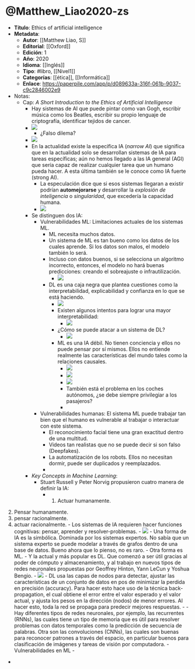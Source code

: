 # @Matthew_Liao2020-zs

- **Título**: Ethics of artificial intelligence
- **Metadata**:
	- **Autor**: [[Matthew Liao, S]]
	- **Editorial**: [[Oxford]]
	- **Edición**: 1
	- **Año**: 2020
	- **Idioma**: [[Inglés]]
	- **Tipo**: #libro, [[Nivel1]]
	- **Categorías**: [[ética]], [[Informática]]
	- **Enlace**: https://paperpile.com/app/p/d089633a-316f-061b-9037-c9c2846002e9
- Notas:
	- Cap: _A Short Introduction to the Ethics of Artificial Intelligence_
		- Hay sistemas de AI que puede pintar como van Gogh, escribir música como los Beatles, escribir su propio lenguaje de criptografía, identificar tejidos de cancer.
		- ![](https://hypernotes.zenkit.com/api/v1/lists/2362182/files/AcuuSQq88)
			- ¿Falso dilema?
		- ![](https://hypernotes.zenkit.com/api/v1/lists/2362182/files/cneR5O60-)
		- En la actualidad existe la especifica IA (_narrow AI_) que significa que en la actualidad solo se desarrollan sistemas de IA para tareas específicas; aún no hemos llegado a las IA general (AGI) que sería capaz de realizar cualquier tarea que un humano pueda hacer. A esta última también se le conoce como IA fuerte (strong AI).
			- La especulación dice que si esos sistemas llegaran a existir podrían **automejorarse** y desarrollar la _explosión de inteligencia_ o  _singularidad_, que excedería la capacidad humana.
			- ![](https://hypernotes.zenkit.com/api/v1/lists/2362182/files/2czTMCtGZ)
		- Se distinguen dos IA:
			- Vulnerabilidades ML: Limitaciones actuales de los sistemas ML.
				- ML necesita muchos datos.
				- Un sistema de ML es tan bueno como los datos de los cuales aprende. Si los datos son malos, el modelo también lo será.
				- Incluso con datos buenos, si se selecciona un algoritmo incorrecto, entonces, el modelo no hará buenas predicciones: creando el sobreajuste o infrautilización.
					- ![](https://hypernotes.zenkit.com/api/v1/lists/2362182/files/ZGcHNBCPq)
				- DL es una caja negra que plantea cuestiones como la interpretabilidad, explicabilidad y confianza en lo que se está haciendo.
					- ![](https://hypernotes.zenkit.com/api/v1/lists/2362182/files/vqaDBcw4l)
					- Existen algunos intentos para lograr una mayor interpretabilidad:
						- ![](https://hypernotes.zenkit.com/api/v1/lists/2362182/files/Eq95bUDzD)
					- ¿Cómo se puede atacar a un sistema de DL?
						- ![](https://hypernotes.zenkit.com/api/v1/lists/2362182/files/mZ0rfyhEL)
					- ML es una IA débil. No tienen conciencia  y ellos no puede pensar por sí mismos. Ellos no entiende realmente las características del mundo tales como la relaciones causales.
						- ![](https://hypernotes.zenkit.com/api/v1/lists/2362182/files/7OZSjTn9Q)
						- ![](https://hypernotes.zenkit.com/api/v1/lists/2362182/files/1btjmIRmN)
						- ![](https://hypernotes.zenkit.com/api/v1/lists/2362182/files/ZEMPQqjjK)
						- También está el problema en los coches autónomos, ¿se debe siempre privilegiar a los pasajeros?
						- 
			- Vulnerabilidades humanas: El sistema ML puede trabajar tan bien que el humano es vulnerable al trabajar o interactuar con este sistema.
				- El reconocimiento facial tiene una gran exactitud dentro de una multitud.
				- Videos tan realistas que no se puede decir si son falso (Deepfakes).
				- La automatización de los robots. Ellos no necesitan dormir, puede ser duplicados y reemplazados.
				- 
		- _Key Concepts in Machine Learning_:
			- Stuart Russell y Peter Norvig propusieron cuatro manera de definir la IA:
				- 1. Actuar humanamente.
2. Pensar humanamente.
3. pensar racionalmente.
4. actuar racionalmente.
				- Los sistemas de IA requieren hacer funciones cognitivas: pensar, aprender y resolver-problemas.
				- ![](https://hypernotes.zenkit.com/api/v1/lists/2362182/files/t42uYW8TT)
					- Una forma de IA es la simbólica. Dominada por los sistemas expertos. No sabía que un sistema experto se puede modelar a través de grafos dentro de una base de datos. Bueno ahora que lo pienso, no es raro.
				- Otra forma es ML.
				- Y la actual y más popular es DL. Que comenzó a ser útil gracias al poder de cómputo y almacenamiento, y al trabajo en nuevos tipos de redes neuronales propuestas por Geoffrey Hinton, Yann LeCun y Yoshua Bengio.
					- ![](https://hypernotes.zenkit.com/api/v1/lists/2362182/files/I-qiOJ8NQ)
						- DL usa las capas de nodos para detectar, ajustar las características de un conjunto de datos en pos de minimizar la perdida en precisión (accuracy). Para hacer esto hace uso de la técnica back-propagation, el cual obtiene el error entre el valor esperado y el valor actual, y ajusta los pesos en la dirección (nodos) de menor errores. Al hacer esto, toda la red se propaga para predecir mejores respuestas.
						- 
				- Hay diferentes tipos de redes neuronales, por ejemplo, las recurrentes  (RNNs), las cuales tiene un tipo de memoria que es útil para resolver problemas con datos temporales como la predicción de secuencia de palabras. Otra son las convoluciones (CNNs), las cuales son buenas para reconocer patrones a través del espacio, en particular buenos para clasificación de imágenes y tareas de visión por computadora.
		- Vulnerabilidades en ML
			- 
- 
